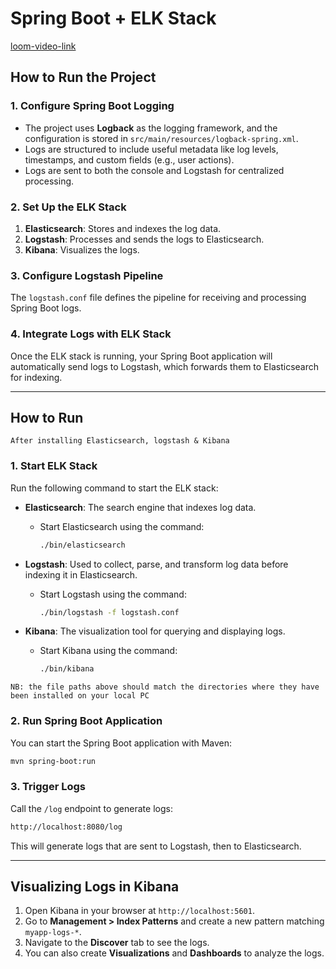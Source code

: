 # Spring Boot + ELK Stack

[loom-video-link](https://www.loom.com/share/e7af6a0bb190480a8a36e6d92d0e81c9)

## How to Run the Project

### 1. Configure Spring Boot Logging

- The project uses **Logback** as the logging framework, and the configuration is stored in `src/main/resources/logback-spring.xml`.
- Logs are structured to include useful metadata like log levels, timestamps, and custom fields (e.g., user actions).
- Logs are sent to both the console and Logstash for centralized processing.

### 2. Set Up the ELK Stack

1. **Elasticsearch**: Stores and indexes the log data.
2. **Logstash**: Processes and sends the logs to Elasticsearch.
3. **Kibana**: Visualizes the logs.

### 3. Configure Logstash Pipeline

The `logstash.conf` file defines the pipeline for receiving and processing Spring Boot logs.


### 4. Integrate Logs with ELK Stack

Once the ELK stack is running, your Spring Boot application will automatically send logs to Logstash, which forwards them to Elasticsearch for indexing.

---

## How to Run
`After installing Elasticsearch, logstash & Kibana`

### 1. Start ELK Stack
Run the following command to start the ELK stack:


- **Elasticsearch**: The search engine that indexes log data.
   - Start Elasticsearch using the command:
     ```bash
     ./bin/elasticsearch
     ```

- **Logstash**: Used to collect, parse, and transform log data before indexing it in Elasticsearch.
   - Start Logstash using the command:
     ```bash
     ./bin/logstash -f logstash.conf
     ```

- **Kibana**: The visualization tool for querying and displaying logs.
   - Start Kibana using the command:
     ```bash
     ./bin/kibana
     ```
`NB: the file paths above should match the directories where they have been installed on your local PC`

### 2. Run Spring Boot Application
You can start the Spring Boot application with Maven:

```bash
mvn spring-boot:run
```

### 3. Trigger Logs
Call the `/log` endpoint to generate logs:

```bash
http://localhost:8080/log
```

This will generate logs that are sent to Logstash, then to Elasticsearch.

---

## Visualizing Logs in Kibana

1. Open Kibana in your browser at `http://localhost:5601`.
2. Go to **Management > Index Patterns** and create a new pattern matching `myapp-logs-*`.
3. Navigate to the **Discover** tab to see the logs.
4. You can also create **Visualizations** and **Dashboards** to analyze the logs.


